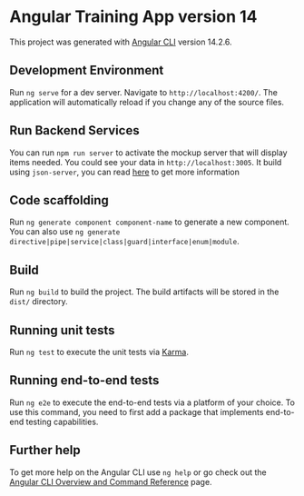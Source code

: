 # Angular Training App version 14

This project was generated with [Angular CLI](https://github.com/angular/angular-cli) version 14.2.6.

## Development Environment

Run `ng serve` for a dev server. Navigate to `http://localhost:4200/`. The application will automatically reload if you change any of the source files.

## Run Backend Services
You can run `npm run server` to activate the mockup server that will display items needed. You could see your data in `http://localhost:3005`. It build using `json-server`, you can read [here](https://www.npmjs.com/package/json-server) to get more information

## Code scaffolding

Run `ng generate component component-name` to generate a new component. You can also use `ng generate directive|pipe|service|class|guard|interface|enum|module`.

## Build

Run `ng build` to build the project. The build artifacts will be stored in the `dist/` directory.

## Running unit tests

Run `ng test` to execute the unit tests via [Karma](https://karma-runner.github.io).

## Running end-to-end tests

Run `ng e2e` to execute the end-to-end tests via a platform of your choice. To use this command, you need to first add a package that implements end-to-end testing capabilities.

## Further help

To get more help on the Angular CLI use `ng help` or go check out the [Angular CLI Overview and Command Reference](https://angular.io/cli) page.
